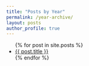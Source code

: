 ```yaml
---
title: "Posts by Year"
permalink: /year-archive/
layout: posts
author_profile: true
---
```


<ul>
	{% for post in site.posts %}
		<li>
			<a href="{{ post.url  }}">{{ post.title  }}</a>
		</li>
	{% endfor %}
</ul>
